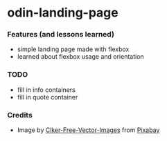 # odin-landing-page

### Features (and lessons learned)
- simple landing page made with flexbox
- learned about flexbox usage and orientation

### TODO
- fill in info containers
- fill in quote container



### Credits
- Image by <a href="https://pixabay.com/users/clker-free-vector-images-3736/?utm_source=link-attribution&utm_medium=referral&utm_campaign=image&utm_content=306925">Clker-Free-Vector-Images</a> from <a href="https://pixabay.com//?utm_source=link-attribution&utm_medium=referral&utm_campaign=image&utm_content=306925">Pixabay</a>